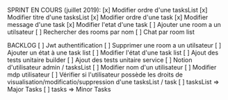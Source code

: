 SPRINT EN COURS (juillet 2019):
[x] Modifier ordre d'une tasksList
[x] Modifier titre d'une tasksList
[x] Modifier ordre d'une task
[x] Modifier message d'une task
[x] Modifier l'etat d'une task
[ ] Ajouter une room a un utilsateur
[ ] Rechercher des rooms par nom
[ ] Chat par room list

BACKLOG
[ ] Jwt authentification
[ ] Supprimer une room a un utilsateur
[ ] Ajouter un état à une task list
[ ] Modifier l'état d'une task list
[ ] Ajout des tests unitaire builder
[ ] Ajout des tests unitaire service
[ ] Notion d'utilisateur admin / tasksList
[ ] Modifier nom d'un utilisateur
[ ] Modifier mdp utilisateur
[ ] Vérifier si l'utilisateur possède les droits de visualisation/modificatio/suppression d'une tasksList / task
[ ] tasksList => Major Tasks
[ ] tasks => Minor Tasks
